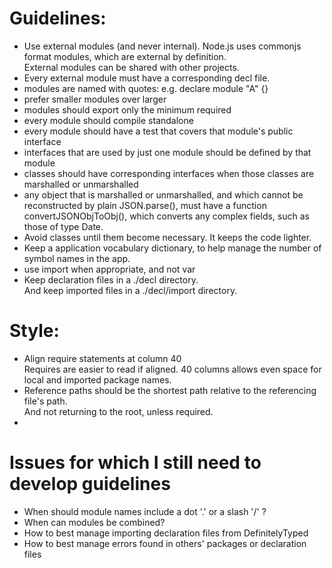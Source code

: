 # Guidelines:
- Use external modules (and never internal).
Node.js uses commonjs format modules, which are external by definition.  
External modules can be shared with other projects.  
- Every external module must have a corresponding decl file.
- modules are named with quotes:  e.g. declare module "A" {} 
- prefer smaller modules over larger
- modules should export only the minimum required
- every module should compile standalone
- every module should have a test that covers that module's public interface
- interfaces that are used by just one module should be defined by that module
- classes should have corresponding interfaces when those classes are marshalled or unmarshalled
- any object that is marshalled or unmarshalled, and which cannot be reconstructed by plain JSON.parse(), must have a function convertJSONObjToObj(), which converts any complex fields, such as those of type Date.
- Avoid classes until them become necessary. It keeps the code lighter.
- Keep a application vocabulary dictionary, to help manage the number of symbol names in the app.
- use import when appropriate, and not var
- Keep declaration files in a ./decl directory.  
And keep imported files in a ./decl/import directory.

# Style:
- Align require statements at column 40  
Requires are easier to read if aligned. 40 columns allows even space for local and imported package names. 
- Reference paths should be the shortest path relative to the referencing file's path.  
And not returning to the root, unless required.
- 


# Issues for which I still need to develop guidelines
- When should module names include a dot  '.' or a slash '/'  ?
- When can modules be combined?
- How to best manage importing declaration files from DefinitelyTyped
- How to best manage errors found in others' packages or declaration files
